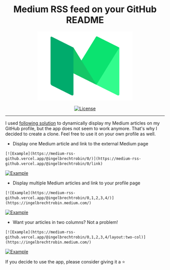 <h1 align="center">Medium RSS feed on your GitHub README</h1>

<p align="center">
  <img src="https://github.com/robiningelbrecht/medium-rss-github/raw/master/readme/medium.png" alt="Medium" width="300">
</p>

<p align="center">
<a href="https://github.com/robiningelbrecht/drupal-amqp-rabbitmq/blob/master/LICENSE"><img src="https://img.shields.io/github/license/robiningelbrecht/continuous-integration-example?color=428f7e&logo=open%20source%20initiative&logoColor=white" alt="License"></a>
</p>

------

I used <a href="https://betterprogramming.pub/add-your-recent-published-mediums-article-on-github-readme-9ffaf3ad1606" target="_blank">following solution</a> 
to dynamically display my Medium articles on my GitHub profile, but the app does not seem to work anymore.
That's why I decided to create a clone. Feel free to use it on your own profile as well.


* Display one Medium article and link to the external Medium page

```
[![Example](https://medium-rss-github.vercel.app/@ingelbrechtrobin/0/)](https://medium-rss-github.vercel.app/@ingelbrechtrobin/0/link)
```

[![Example](https://medium-rss-github.vercel.app/@ingelbrechtrobin/0/)](https://medium-rss-github.vercel.app/@ingelbrechtrobin/0/link)

* Display multiple Medium articles and link to your profile page

```
[![Example](https://medium-rss-github.vercel.app/@ingelbrechtrobin/0,1,2,3,4/)](https://ingelbrechtrobin.medium.com/)
```

[![Example](https://medium-rss-github.vercel.app/@ingelbrechtrobin/0,1,2,3,4/)](https://ingelbrechtrobin.medium.com/)

* Want your articles in two columns? Not a problem!

```
[![Example](https://medium-rss-github.vercel.app/@ingelbrechtrobin/0,1,2,3,4/layout:two-col)](https://ingelbrechtrobin.medium.com/)
```

[![Example](https://medium-rss-github.vercel.app/@ingelbrechtrobin/0,1,2,3,4/layout:two-col)](https://ingelbrechtrobin.medium.com/)

If you decide to use the app, please consider giving it a ⭐

